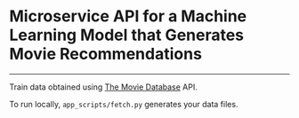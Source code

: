 # Microservice API for a Machine Learning Model that Generates Movie Recommendations
---
Train data obtained using [The Movie Database](https://developers.themoviedb.org/3/getting-started) API.  

To run locally, `app_scripts/fetch.py` generates your data files.

